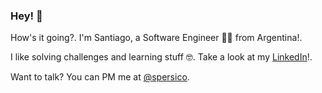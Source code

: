 ### Hey! 👋

How's it going?. I'm Santiago, a Software Engineer 👨‍💻 from Argentina!. 

I like solving challenges and learning stuff 🤓. Take a look at my [LinkedIn](https://www.linkedin.com/in/spersico/)!.

Want to talk? You can PM me at [@spersico](https://twitter.com/spersico).
